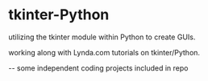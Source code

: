 # tkinter-Python


utilizing the tkinter module within Python to create GUIs.

working along with Lynda.com tutorials on tkinter/Python.

-- some independent coding projects included in repo 
